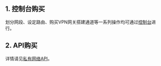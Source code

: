 ## 1. 控制台购买
划分网段、设定路由、购买VPN网关搭建通道等一系列操作均可通过<a href="https://www.qcloud.com/" target="_blank">控制台</a>进行。

## 2. API购买
详情请见[私有网络API](http://www.qcloud.com/doc/api/245/%E7%AE%80%E4%BB%8B)。